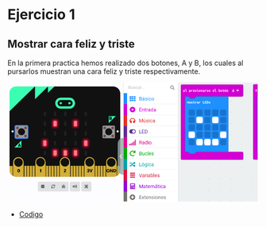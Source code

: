 # Ejercicio 1

## Mostrar cara feliz y triste

En la primera practica hemos realizado dos botones, A y B, los cuales al pursarlos muestran una cara feliz y triste respectivamente.

![actividad1](/imagenes/modulo1_actividad1.png)

- [Codigo](/archivos/microbit-Modulo1_Actividad1.hex)
